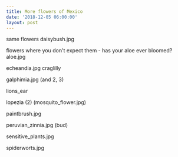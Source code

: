 ```yaml
---
title: More flowers of Mexico
date: '2018-12-05 06:00:00'
layout: post
---
```


same flowers
daisybush.jpg

flowers where you don't expect them - has your aloe ever bloomed?
aloe.jpg

echeandia.jpg craglilly

galphimia.jpg (and 2, 3)

lions_ear

lopezia (2) (mosquito_flower.jpg)

paintbrush.jpg

peruvian_zinnia.jpg (bud)

sensitive_plants.jpg

spiderworts.jpg